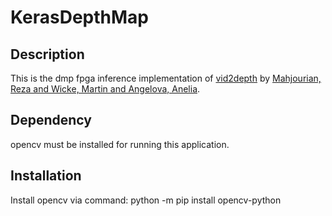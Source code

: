 # KerasDepthMap
## Description
This is the dmp fpga inference implementation of [vid2depth](https://github.com/tensorflow/models/tree/master/research/vid2depth) by [Mahjourian, Reza and Wicke, Martin and Angelova, Anelia](https://github.com/rezama).
## Dependency
opencv must be installed for running this application.
## Installation
Install opencv via command: python -m pip install opencv-python

